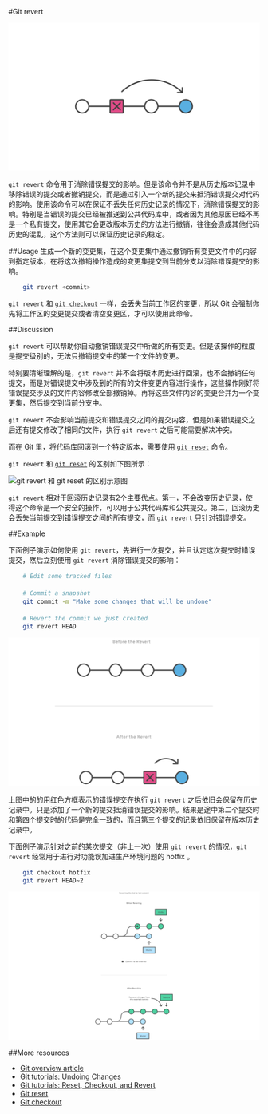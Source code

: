 #Git revert

![```git revert``` 示意图][m1]

```git revert``` 命令用于消除错误提交的影响。但是该命令并不是从历史版本记录中移除错误的提交或者撤销提交，而是通过引入一个新的提交来抵消错误提交对代码的影响。使用该命令可以在保证不丢失任何历史记录的情况下，消除错误提交的影响。特别是当错误的提交已经被推送到公共代码库中，或者因为其他原因已经不再是一个私有提交，使用其它会更改版本历史的方法进行撤销，往往会造成其他代码历史的混乱，这个方法则可以保证历史记录的稳定。

##Usage
生成一个新的变更集，在这个变更集中通过撤销所有变更文件中的内容到指定版本，在将这次撤销操作造成的变更集提交到当前分支以消除错误提交的影响。

```bash
    git revert <commit>
```

```git revert``` 和 [```git checkout```][5] 一样，会丢失当前工作区的变更，所以 Git 会强制你先将工作区的变更提交或者清空变更区，才可以使用此命令。

##Discussion

```git revert``` 可以帮助你自动撤销错误提交中所做的所有变更。但是该操作的粒度是提交级别的，无法只撤销提交中的某一个文件的变更。

特别要清晰理解的是，```git revert``` 并不会将版本历史进行回滚，也不会撤销任何提交，而是对错误提交中涉及到的所有的文件变更内容进行操作，这些操作刚好将错误提交涉及的文件内容修改全部撤销掉。再将这些文件内容的变更合并为一个变更集，然后提交到当前分支中。

```git revert``` 不会影响当前提交和错误提交之间的提交内容，但是如果错误提交之后还有提交修改了相同的文件，执行 ```git revert``` 之后可能需要解决冲突。

而在 Git 里，将代码库回滚到一个特定版本，需要使用 [```git reset```][4] 命令。

```git revert``` 和 [```git reset```][4] 的区别如下图所示：

![```git revert``` 和 [```git reset```][4] 的区别示意图][m2]

```git revert``` 相对于回滚历史记录有2个主要优点。第一，不会改变历史记录，使得这个命令是一个安全的操作，可以用于公共代码库和公共提交。第二，回滚历史会丢失当前提交到错误提交之间的所有提交，而 ```git revert``` 只针对错误提交。

##Example

下面例子演示如何使用 ```git revert```，先进行一次提交，并且认定这次提交时错误提交，然后立刻使用 ```git revert``` 消除错误提交的影响：

```bash
    # Edit some tracked files

    # Commit a snapshot
    git commit -m "Make some changes that will be undone"

    # Revert the commit we just created
    git revert HEAD
```

![```git revert``` 的示例][m3]

上图中的的用红色方框表示的错误提交在执行 ```git revert``` 之后依旧会保留在历史记录中。只是添加了一个新的提交抵消错误提交的影响。结果是途中第二个提交时和第四个提交时的代码是完全一致的，而且第三个提交的记录依旧保留在版本历史记录中。

下面例子演示针对之前的某次提交（非上一次）使用 ```git revert``` 的情况，```git revert``` 经常用于进行对功能误加进生产环境问题的 hotfix 。

```bash
    git checkout hotfix
    git revert HEAD~2
```

![```git revert``` 的示例][m4]

##More resources

- [Git overview article][1]
- [Git tutorials: Undoing Changes][2]
- [Git tutorials: Reset, Checkout, and Revert][3]
- [Git reset][4]
- [Git checkout][5]

<!-- Links -->
[1]: ./git-articles-overview.md
[2]: https://www.atlassian.com/git/tutorials/undoing-changes/git-revert
[3]: https://www.atlassian.com/git/tutorials/resetting-checking-out-and-reverting
[4]: ./git-command-git-reset.md
[5]: ./git-command-git-checkout.md

<!-- Images -->
[m1]: ./media/git-command-git-revert/git-revert.png
[m2]: ./media/git-command-git-revert/git-revert-vs-git-reset.png
[m3]: ./media/git-command-git-revert/git-revert-example.png
[m4]: ./media/git-command-git-revert/git-revert-hotfix-example.png
